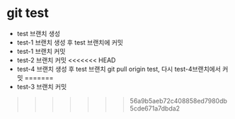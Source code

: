 # git test

- test 브랜치 생성
- test-1 브랜치 생성 후 test 브랜치에 커밋
- test-1 브랜치 커밋
- test-2 브랜치 커밋
<<<<<<< HEAD
- test-4 브랜치 생성 후 test 브랜치 git pull origin test, 다시 test-4브랜치에서 커밋
=======
- test-3 브랜치 커밋
>>>>>>> 56a9b5aeb72c408858ed7980db5cde671a7dbda2
